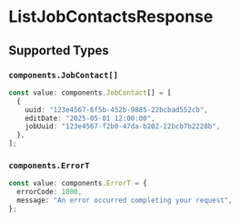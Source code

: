 # ListJobContactsResponse


## Supported Types

### `components.JobContact[]`

```typescript
const value: components.JobContact[] = [
  {
    uuid: "123e4567-6f5b-452b-9885-22bcbad552cb",
    editDate: "2025-05-01 12:00:00",
    jobUuid: "123e4567-f2b0-47da-b202-22bcb7b2228b",
  },
];
```

### `components.ErrorT`

```typescript
const value: components.ErrorT = {
  errorCode: 1000,
  message: "An error occurred completing your request",
};
```

